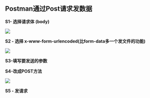 ## Postman通过Post请求发数据

**S1- 选择请求体 (body)**

![](C:\Users\Jiayu\AppData\Roaming\marktext\images\2023-05-07-12-15-19-image.png)

**S2 - 选择 x-www-form-urlencoded(比form-data多一个发文件的功能)**

![](C:\Users\Jiayu\AppData\Roaming\marktext\images\2023-05-07-12-16-29-image.png)

**S3-填写要发送的参数**

**S4-改成POST方法**

![](C:\Users\Jiayu\AppData\Roaming\marktext\images\2023-05-07-12-20-04-image.png)

**S5 - 发请求**
